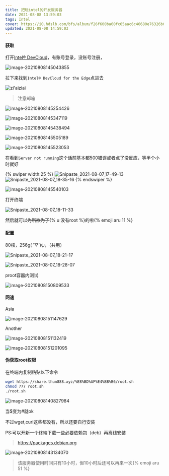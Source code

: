 ```yaml
---
title: 把玩intel的开发服务器
date: 2021-08-08 13:59:03
tags: Intel
cover: https://i0.hdslb.com/bfs/album/f26f600ba60fc65aac6c46680e76326b6a2dca36.jpg@.webp
updated: 2021-08-08 14:59:03
---
```


#### 获取

打开[Intel® DevCloud](https://software.intel.com/content/www/us/en/develop/tools/devcloud.html)，有账号登录，没账号注册，

![image-20210808145043855](https://i0.hdslb.com/bfs/album/70ab0fa7d6b78c00113e4fdf509ed90e33d8f85b.png@.webp)

拉下来找到`Intel® DevCloud for the Edge`点进去

![zi'aiziai](https://i0.hdslb.com/bfs/album/0efa1d202fcd93523b4b47df66f8ffd5b42fac86.png)

> 注意邮箱

![image-20210808145254426](https://i0.hdslb.com/bfs/album/909555a4dfb0cca2a3b2028e679a32127540e58e.png)

![image-20210808145347119](https://i0.hdslb.com/bfs/album/b4a0c24276c0000ba7f57ecea1a6715ea658e37b.png)

![image-20210808145438494](https://i0.hdslb.com/bfs/album/5ffac9ce9ba7e01cfbc1e8f75e04aa06ca74c337.png@.webp)

![image-20210808145505189](https://i0.hdslb.com/bfs/album/d7a29cac823190098cd7f7539ae0039c6de14f43.png)

![image-20210808145523053](https://i0.hdslb.com/bfs/album/cda894a709a5768591ba1b476ba5378889982f10.png@.webp)

在看到`Server not running`这个话前基本都500错误或者点了没反应，等半个小时就好

{% swiper width:25 %}
![Snipaste_2021-08-07_17-49-13](https://asstes.thun888.xyz/file/pic-bed/2021/08/6cb96eb2096f29a09853a404dc1f503f.webp)
![Snipaste_2021-08-07_18-35-16](https://asstes.thun888.xyz/file/pic-bed/2021/08/af67af93cf0930982014779af16e3fbb.webp)
{% endswiper %}



![image-20210808145540103](https://i0.hdslb.com/bfs/album/64382e008a7370faf48fbe86fa9e4a7e2e0cc981.png)

打开终端

![Snipaste_2021-08-07_18-11-33](https://asstes.thun888.xyz/file/pic-bed/2021/08/481501951a14dd2878ffc24041159847.png)

然后就可以~~为所欲为了~~{% u 没有root %}的啦{% emoji aru 11 %}

#### 配置

80核，256g( ‵▽′)ψ，（共用）

![Snipaste_2021-08-07_18-21-17](https://i0.hdslb.com/bfs/album/66be24a1d2241fd55f07cb6a57da3e62e10d9edd.png)

![Snipaste_2021-08-07_18-28-07](https://i0.hdslb.com/bfs/album/96b7ae52860621cc64505f85ab157e27ba4cb645.png)

proot容器内测试

![image-20210808150809533](https://i0.hdslb.com/bfs/album/2f59a92fde2ababeba2875c0e633bcf79507f2c4.png@.webp)

#### 网速

Asia

![image-20210808151147629](https://i0.hdslb.com/bfs/album/025702cd24eb25032b72130b0b2f7338a6f9887a.png@.webp)

Another

![image-20210808151132419](https://i0.hdslb.com/bfs/album/5ab9b54d5b2e132c830cde770ff2da63e1a687ba.png@.webp)

![image-20210808151201095](https://i0.hdslb.com/bfs/album/66f9de085b4020a6cdf9d5b92a5190011440080e.png@.webp)



#### 伪获取root权限

在终端内复制粘贴以下命令

```bash
wget https://share.thun888.xyz/%E8%BD%AF%E4%BB%B6/root.sh
chmod 777 root.sh
./root.sh
```

![image-20210808140827984](https://i0.hdslb.com/bfs/album/6619c36a9f57e6322a0e125d93130accc2cf34f2.png)

当$变为#就ok

不过wget,curl这些都没有，所以还要自行安装

PS:可以开新一个终端下载一些必要依赖包（deb）再离线安装

> https://packages.debian.org

![image-20210808143134070](https://i0.hdslb.com/bfs/album/d5cc376d6bed2cfab939795ca8aa69244f8dae21.png)

> 该服务器使用时间只有10小时，但10小时后还可以再来一次{% emoji aru 51 %}




